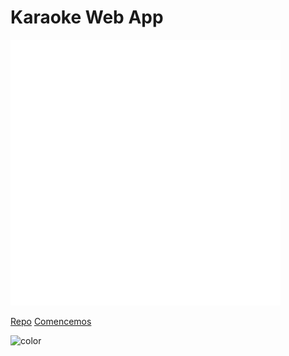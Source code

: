 <h1 id="cover-heading">
  Karaoke Web App  <!-- TODO: Update title -->
</h1>

![logo](logo.png)





[Repo](https://github.com/toms99/Karaoke-App) <!-- TODO: Remove on your copy of this template.-->
[Comencemos](#Karaoke-Docs) <!-- TODO: Use ID of your homepage heading -->

<!-- TODO: Set your background color or image. -->
![color]( #1AD39F)

